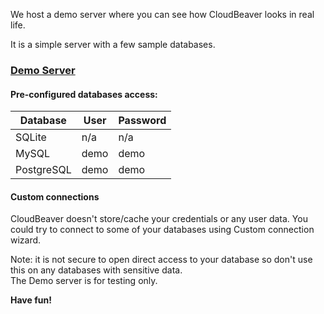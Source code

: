 We host a demo server where you can see how CloudBeaver looks in real life.

It is a simple server with a few sample databases.

### [Demo Server](https://demo.cloudbeaver.io)

#### Pre-configured databases access:

Database | User | Password
---|---|---
SQLite | n/a | n/a
MySQL | demo | demo
PostgreSQL | demo | demo

#### Custom connections

CloudBeaver doesn't store/cache your credentials or any user data. 
You could try to connect to some of your databases using Custom connection wizard.  

Note: it is not secure to open direct access to your database so don't use this on any databases with sensitive data.  
The Demo server is for testing only.

**Have fun!**